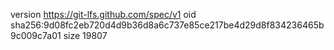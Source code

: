 version https://git-lfs.github.com/spec/v1
oid sha256:9d08fc2eb720d4d9b36d8a6c737e85ce217be4d29d8f834236465b9c009c7a01
size 19807
